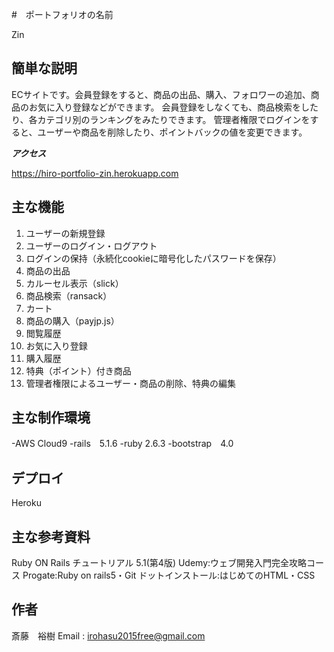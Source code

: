 #　ポートフォリオの名前

Zin
 
## 簡単な説明

ECサイトです。会員登録をすると、商品の出品、購入、フォロワーの追加、商品のお気に入り登録などができます。
会員登録をしなくても、商品検索をしたり、各カテゴリ別のランキングをみたりできます。
管理者権限でログインをすると、ユーザーや商品を削除したり、ポイントバックの値を変更できます。

 
***アクセス***

https://hiro-portfolio-zin.herokuapp.com
 
## 主な機能
 
1. ユーザーの新規登録
2. ユーザーのログイン・ログアウト
3. ログインの保持（永続化cookieに暗号化したパスワードを保存）
4. 商品の出品
5. カルーセル表示（slick）
6. 商品検索（ransack）
7. カート
8. 商品の購入（payjp.js）
9. 閲覧履歴
10. お気に入り登録
11. 購入履歴
12. 特典（ポイント）付き商品
13. 管理者権限によるユーザー・商品の削除、特典の編集
 
## 主な制作環境
 
-AWS Cloud9
-rails　5.1.6
-ruby 2.6.3
-bootstrap　4.0
 
## デプロイ
 
Heroku

## 主な参考資料

Ruby ON Rails チュートリアル 5.1(第4版)
Udemy:ウェブ開発入門完全攻略コース
Progate:Ruby on rails5・Git
ドットインストール:はじめてのHTML・CSS

## 作者
 
斎藤　裕樹
Email : irohasu2015free@gmail.com
 
